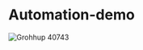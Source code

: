 # Automation-demo
![Grohhup 40743](https://user-images.githubusercontent.com/85288256/215187621-359dda1a-b6fe-4219-bd70-987a269914e5.png)
